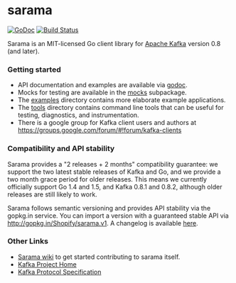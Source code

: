 sarama
======

[![GoDoc](https://godoc.org/github.com/Shopify/sarama?status.png)](https://godoc.org/github.com/Shopify/sarama)
[![Build Status](https://travis-ci.org/Shopify/sarama.svg?branch=master)](https://travis-ci.org/Shopify/sarama)

Sarama is an MIT-licensed Go client library for [Apache Kafka](https://kafka.apache.org/) version 0.8 (and later).

### Getting started

- API documentation and examples are available via [godoc](https://godoc.org/github.com/Shopify/sarama).
- Mocks for testing are available in the [mocks](./mocks) subpackage.
- The [examples](./examples) directory contains more elaborate example applications.
- The [tools](./tools) directory contains command line tools that can be useful for testing, diagnostics, and instrumentation.
- There is a google group for Kafka client users and authors at https://groups.google.com/forum/#!forum/kafka-clients

### Compatibility and API stability

Sarama provides a "2 releases + 2 months" compatibility guarantee: we support
the two latest stable releases of Kafka and Go, and we provide a two month
grace period for older releases. This means we currently officially support
Go 1.4 and 1.5, and Kafka 0.8.1 and 0.8.2, although older releases are still
likely to work.

Sarama follows semantic versioning and provides API stability via the gopkg.in service.
You can import a version with a guaranteed stable API via http://gopkg.in/Shopify/sarama.v1.
A changelog is available [here](CHANGELOG.md).

### Other Links

* [Sarama wiki](https://github.com/Shopify/sarama/wiki) to get started contributing to sarama itself.
* [Kafka Project Home](https://kafka.apache.org/)
* [Kafka Protocol Specification](https://cwiki.apache.org/confluence/display/KAFKA/A+Guide+To+The+Kafka+Protocol)

